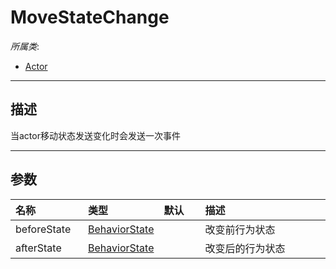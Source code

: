 # MoveStateChange

*所属类*:
* [Actor](/Api/Classes/Role/Actor.md)
------------------------------------------------------------------------------------------
## 描述

当actor移动状态发送变化时会发送一次事件

------------------------------------------------------------------------------------------
## 参数

|<div style="width:100px">名称</div>|<div style="width:100px">类型</div>|<div style="width:50px">默认</div>|<div style="width:350px">描述</div>|
|:---|:---|:---|:---|
|beforeState|[BehaviorState](/Api/Enums/BehaviorState.md)||改变前行为状态|
|afterState|[BehaviorState](/Api/Enums/BehaviorState.md)||改变后的行为状态|
